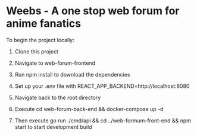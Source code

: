 # Weebs - A one stop web forum for anime fanatics

To begin the project locally:

1. Clone this project

2. Navigate to web-forum-frontend
3. Run npm install to download the dependencies
4. Set up your .env file with REACT_APP_BACKEND=http://localhost:8080

5. Navigate back to the root directory
6. Execute cd web-forum-back-end && docker-compose up -d
7. Then execute go run ./cmd/api && cd ../web-formum-front-end && npm start to start development build

